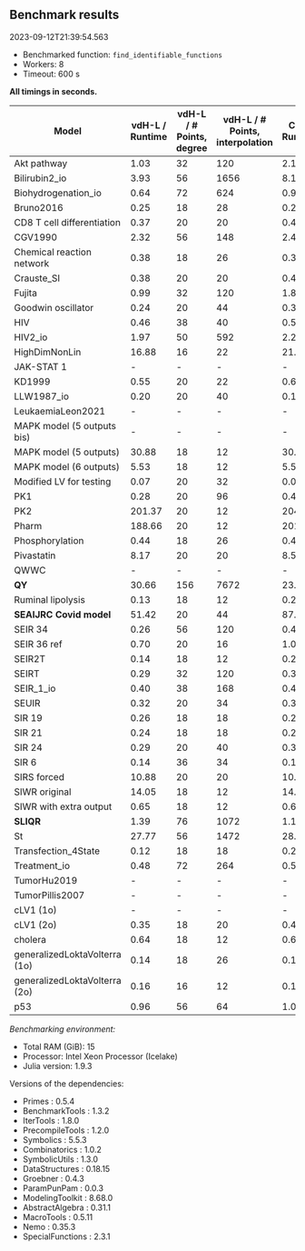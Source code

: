 ## Benchmark results

2023-09-12T21:39:54.563

- Benchmarked function: `find_identifiable_functions`
- Workers: 8
- Timeout: 600 s

**All timings in seconds.**

|Model|vdH-L / Runtime|vdH-L / # Points, degree|vdH-L / # Points, interpolation|C-L / Runtime|C-L / # Points, degree|C-L / # Points, interpolation|
|-----|---|---|---|---|---|---|
|Akt pathway|1.03|32|120|2.10|32|120|
|Bilirubin2_io|3.93|56|1656|8.12|56|1656|
|Biohydrogenation_io|0.64|72|624|0.97|72|624|
|Bruno2016|0.25|18|28|0.26|18|28|
|CD8 T cell differentiation|0.37|20|20|0.40|20|20|
|CGV1990|2.32|56|148|2.44|56|148|
|Chemical reaction network|0.38|18|26|0.37|18|26|
|Crauste_SI|0.38|20|20|0.40|20|20|
|Fujita|0.99|32|120|1.84|32|120|
|Goodwin oscillator|0.24|20|44|0.37|20|44|
|HIV|0.46|38|40|0.52|38|40|
|HIV2_io|1.97|50|592|2.22|50|592|
|HighDimNonLin|16.88|16|22|21.07|16|22|
|JAK-STAT 1| - | - | - | - | - | - |
|KD1999|0.55|20|22|0.65|20|22|
|LLW1987_io|0.20|20|40|0.19|20|40|
|LeukaemiaLeon2021| - | - | - | - | - | - |
|MAPK model (5 outputs bis)| - | - | - | - | - | - |
|MAPK model (5 outputs)|30.88|18|12|30.89|18|12|
|MAPK model (6 outputs)|5.53|18|12|5.52|18|12|
|Modified LV for testing|0.07|20|32|0.09|20|32|
|PK1|0.28|20|96|0.40|20|96|
|PK2|201.37|20|12|204.41|20|12|
|Pharm|188.66|20|12|201.56|20|12|
|Phosphorylation|0.44|18|26|0.48|18|26|
|Pivastatin|8.17|20|20|8.56|20|20|
|QWWC| - | - | - | - | - | - |
|**QY**|30.66|156|7672|23.47|156|**3836**|
|Ruminal lipolysis|0.13|18|12|0.20|18|12|
|**SEAIJRC Covid model**|51.42|20|44|87.08|20|**22**|
|SEIR 34|0.26|56|120|0.47|56|120|
|SEIR 36 ref|0.70|20|16|1.05|20|16|
|SEIR2T|0.14|18|12|0.21|18|12|
|SEIRT|0.29|32|120|0.30|32|120|
|SEIR_1_io|0.40|38|168|0.42|38|168|
|SEUIR|0.32|20|34|0.35|20|34|
|SIR 19|0.26|18|18|0.27|18|18|
|SIR 21|0.24|18|18|0.26|18|18|
|SIR 24|0.29|20|40|0.33|20|40|
|SIR 6|0.14|36|34|0.14|36|34|
|SIRS forced|10.88|20|20|10.59|20|20|
|SIWR original|14.05|18|12|14.82|18|12|
|SIWR with extra output|0.65|18|12|0.63|18|12|
|**SLIQR**|1.39|76|1072|1.10|76|**536**|
|St|27.77|56|1472|28.98|56|1472|
|Transfection_4State|0.12|18|18|0.20|18|18|
|Treatment_io|0.48|72|264|0.55|72|264|
|TumorHu2019| - | - | - | - | - | - |
|TumorPillis2007| - | - | - | - | - | - |
|cLV1 (1o)| - | - | - | - | - | - |
|cLV1 (2o)|0.35|18|20|0.46|18|20|
|cholera|0.64|18|12|0.62|18|12|
|generalizedLoktaVolterra (1o)|0.14|18|26|0.15|18|26|
|generalizedLoktaVolterra (2o)|0.16|16|12|0.16|16|12|
|p53|0.96|56|64|1.01|56|44|

*Benchmarking environment:*

* Total RAM (GiB): 15
* Processor: Intel Xeon Processor (Icelake)
* Julia version: 1.9.3

Versions of the dependencies:

* Primes : 0.5.4
* BenchmarkTools : 1.3.2
* IterTools : 1.8.0
* PrecompileTools : 1.2.0
* Symbolics : 5.5.3
* Combinatorics : 1.0.2
* SymbolicUtils : 1.3.0
* DataStructures : 0.18.15
* Groebner : 0.4.3
* ParamPunPam : 0.0.3
* ModelingToolkit : 8.68.0
* AbstractAlgebra : 0.31.1
* MacroTools : 0.5.11
* Nemo : 0.35.3
* SpecialFunctions : 2.3.1
